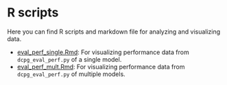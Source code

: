 # R scripts

Here you can find R scripts and markdown file for analyzing and visualizing
data.

* [eval_perf_single.Rmd](./eval_perf_single.Rmd): For visualizing performance data from `dcpg_eval_perf.py` of a single model.
* [eval_perf_mult.Rmd](./eval_perf_mult.Rmd): For visualizing performance data from `dcpg_eval_perf.py` of multiple models.
